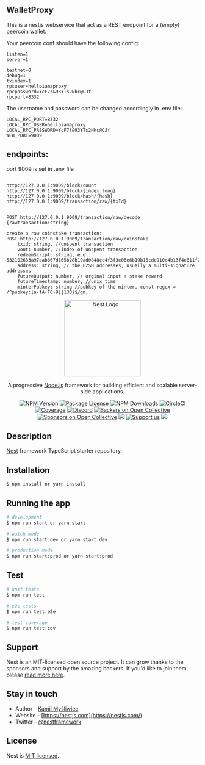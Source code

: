 ## WalletProxy


This is a nestjs webservice that act as a REST endpoint for a (empty) peercoin wallet.

Your peercoin.conf should have the following config:
```
listen=1
server=1
 
testnet=0
debug=1
txindex=1
rpcuser=helloiamaproxy
rpcpassword=YcF7!&93YTs2Nhc@CJf
rpcport=8332
```
The username and password can be changed accordingly in .env file:
```
LOCAL_RPC_PORT=8332
LOCAL_RPC_USER=helloiamaproxy
LOCAL_RPC_PASSWORD=YcF7!&93YTs2Nhc@CJf
WEB_PORT=9009
```

## endpoints:
port 9009 is set in .env file
```
 
http://127.0.0.1:9009/block/count
http://127.0.0.1:9009/block/{index:long}
http://127.0.0.1:9009/block/hash/{hash}
http://127.0.0.1:9009/transaction/raw/{txId}   


POST http://127.0.0.1:9009/transaction/raw/decode {rawtransaction:string}

create a raw coinstake transaction:
POST http://127.0.0.1:9009/transaction/raw/coinstake
    txid: string, //unspent transaction
    vout: number, //index of unspent transaction
    redeemScript: string, e.g.: 532102633a97eab667d165b28b19ad0848cc4f3f3e06e6b19b15cdc910d4b13f4e611f21027260ccc4dba64b04c2c07bd02da5257058ad464857919789ad9c983025fd2cba2102b813e6335216f3ae8547d283f3ab600d08c1c444f5d34fa38cfd941d939001422103131f4fb6fdc603ad3859c2c5b3f246f1ee3ba5391600e960b9be4c59f609b3dd2103b12c1b22ebbdf8e7b1c19db701484fd6fdfb63e4b117800a6838c6eb0f0e881b55ae
    address: string, // the P2SH addresses, usually a multi-signature addresses
    futureOutput: number, // orginal input + stake reward
    futureTimestamp: number, //unix time
    minterPubkey: string //pubkey of the minter, const regex = /^pubkey:[a-fA-F0-9]{130}$/gm; 

``` 


<p align="center">
  <a href="http://nestjs.com/" target="blank"><img src="https://nestjs.com/img/logo-small.svg" width="200" alt="Nest Logo" /></a>
</p>

[circleci-image]: https://img.shields.io/circleci/build/github/nestjs/nest/master?token=abc123def456
[circleci-url]: https://circleci.com/gh/nestjs/nest

  <p align="center">A progressive <a href="http://nodejs.org" target="_blank">Node.js</a> framework for building efficient and scalable server-side applications.</p>
    <p align="center">
<a href="https://www.npmjs.com/~nestjscore" target="_blank"><img src="https://img.shields.io/npm/v/@nestjs/core.svg" alt="NPM Version" /></a>
<a href="https://www.npmjs.com/~nestjscore" target="_blank"><img src="https://img.shields.io/npm/l/@nestjs/core.svg" alt="Package License" /></a>
<a href="https://www.npmjs.com/~nestjscore" target="_blank"><img src="https://img.shields.io/npm/dm/@nestjs/common.svg" alt="NPM Downloads" /></a>
<a href="https://circleci.com/gh/nestjs/nest" target="_blank"><img src="https://img.shields.io/circleci/build/github/nestjs/nest/master" alt="CircleCI" /></a>
<a href="https://coveralls.io/github/nestjs/nest?branch=master" target="_blank"><img src="https://coveralls.io/repos/github/nestjs/nest/badge.svg?branch=master#9" alt="Coverage" /></a>
<a href="https://discord.gg/G7Qnnhy" target="_blank"><img src="https://img.shields.io/badge/discord-online-brightgreen.svg" alt="Discord"/></a>
<a href="https://opencollective.com/nest#backer" target="_blank"><img src="https://opencollective.com/nest/backers/badge.svg" alt="Backers on Open Collective" /></a>
<a href="https://opencollective.com/nest#sponsor" target="_blank"><img src="https://opencollective.com/nest/sponsors/badge.svg" alt="Sponsors on Open Collective" /></a>
  <a href="https://paypal.me/kamilmysliwiec" target="_blank"><img src="https://img.shields.io/badge/Donate-PayPal-ff3f59.svg"/></a>
    <a href="https://opencollective.com/nest#sponsor"  target="_blank"><img src="https://img.shields.io/badge/Support%20us-Open%20Collective-41B883.svg" alt="Support us"></a>
  <a href="https://twitter.com/nestframework" target="_blank"><img src="https://img.shields.io/twitter/follow/nestframework.svg?style=social&label=Follow"></a>
</p>
  <!--[![Backers on Open Collective](https://opencollective.com/nest/backers/badge.svg)](https://opencollective.com/nest#backer)
  [![Sponsors on Open Collective](https://opencollective.com/nest/sponsors/badge.svg)](https://opencollective.com/nest#sponsor)-->

## Description

[Nest](https://github.com/nestjs/nest) framework TypeScript starter repository.

## Installation

```bash
$ npm install or yarn install
```

## Running the app

```bash
# development
$ npm run start or yarn start

# watch mode
$ npm run start:dev or yarn start:dev

# production mode
$ npm run start:prod or yarn start:prod
```

## Test

```bash
# unit tests
$ npm run test

# e2e tests
$ npm run test:e2e

# test coverage
$ npm run test:cov
```

## Support

Nest is an MIT-licensed open source project. It can grow thanks to the sponsors and support by the amazing backers. If you'd like to join them, please [read more here](https://docs.nestjs.com/support).

## Stay in touch

- Author - [Kamil Myśliwiec](https://kamilmysliwiec.com)
- Website - [https://nestjs.com](https://nestjs.com/)
- Twitter - [@nestframework](https://twitter.com/nestframework)

## License

Nest is [MIT licensed](LICENSE).
